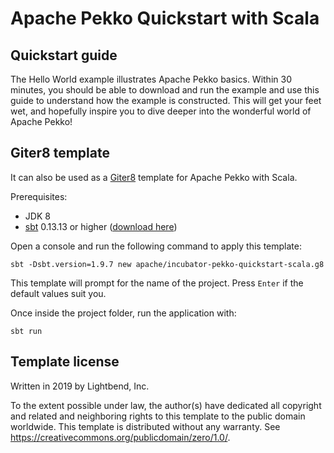 # Apache Pekko Quickstart with Scala

## Quickstart guide

The Hello World example illustrates Apache Pekko basics. Within 30 minutes, you should be able to download and run the example and use this guide to understand how the example is constructed. This will get your feet wet, and hopefully inspire you to dive deeper into the wonderful world of Apache Pekko!

## Giter8 template

It can also be used as a [Giter8][g8] template for Apache Pekko with Scala.

Prerequisites:
- JDK 8
- [sbt][sbt] 0.13.13 or higher ([download here][sbt_download])

Open a console and run the following command to apply this template:
 ```
sbt -Dsbt.version=1.9.7 new apache/incubator-pekko-quickstart-scala.g8
 ```

This template will prompt for the name of the project. Press `Enter` if the default values suit you.

Once inside the project folder, run the application with:
```
sbt run
```

## Template license

Written in 2019 by Lightbend, Inc.

To the extent possible under law, the author(s) have dedicated all copyright and related
and neighboring rights to this template to the public domain worldwide.
This template is distributed without any warranty. See <https://creativecommons.org/publicdomain/zero/1.0/>.

[g8]: https://www.foundweekends.org/giter8/
[sbt]: https://www.scala-sbt.org/
[sbt_download]: https://www.scala-sbt.org/download.html

